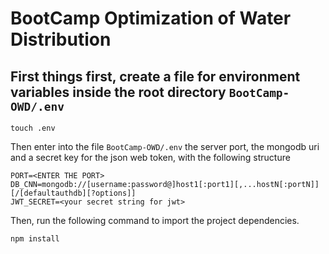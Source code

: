 # BootCamp Optimization of Water Distribution

## First things first, create a file for environment variables inside the root directory `BootCamp-OWD/.env`

```
touch .env
```
Then enter into the file `BootCamp-OWD/.env` the server port, the mongodb uri and a secret key for the json web token, with the following structure
```
PORT=<ENTER THE PORT>
DB_CNN=mongodb://[username:password@]host1[:port1][,...hostN[:portN]][/[defaultauthdb][?options]]
JWT_SECRET=<your secret string for jwt>
```
Then, run the following command to import the project dependencies.
```
npm install
```

